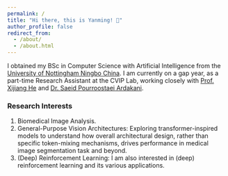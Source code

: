 ```yaml
---
permalink: /
title: "Hi there, this is Yanming! 👋"
author_profile: false
redirect_from: 
  - /about/
  - /about.html
---
```


I obtained my BSc in Computer Science with Artificial Intelligence from the [University of Nottingham Ningbo China](https://www.nottingham.edu.cn/). I am currently on a gap year, as a part-time Research Assistant at the CVIP Lab, working closely with [Prof. Xijiang He](https://scholar.google.com.au/citations?user=BiBXGfIAAAAJ&hl=en) and [Dr. Saeid Pourroostaei Ardakani](https://scholar.google.com/citations?user=3OeHr8gAAAAJ&hl=en).

### **Research Interests**
1. Biomedical Image Analysis.
2. General-Purpose Vision Architectures: Exploring transformer-inspired models to understand how overall architectural design, rather than specific token-mixing mechanisms, drives performance in medical image segmentation task and beyond.  
3. (Deep) Reinforcement Learning: I am also interested in (deep) reinforcement learning and its various applications.